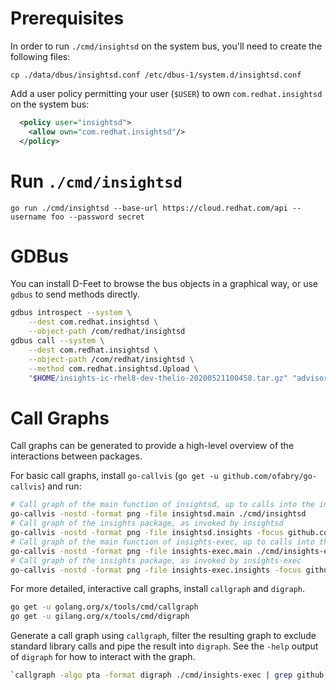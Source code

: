 # Prerequisites

In order to run `./cmd/insightsd` on the system bus, you'll need to create
the following files:

```
cp ./data/dbus/insightsd.conf /etc/dbus-1/system.d/insightsd.conf
```

Add a user policy permitting your user (`$USER`) to own `com.redhat.insightsd`
on the system bus:

```xml
  <policy user="insightsd">
    <allow own="com.redhat.insightsd"/>
  </policy>
```

# Run `./cmd/insightsd`

`go run ./cmd/insightsd --base-url https://cloud.redhat.com/api --username foo --password secret`

# GDBus

You can install D-Feet to browse the bus objects in a graphical way, or use
`gdbus` to send methods directly.

```bash
gdbus introspect --system \
    --dest com.redhat.insightsd \
    --object-path /com/redhat/insightsd
gdbus call --system \
    --dest com.redhat.insightsd \
    --object-path /com/redhat/insightsd \
    --method com.redhat.insightsd.Upload \
    "$HOME/insights-ic-rhel8-dev-thelio-20200521100458.tar.gz" "advisor"
```

# Call Graphs

Call graphs can be generated to provide a high-level overview of the interactions
between packages.

For basic call graphs, install `go-callvis` (`go get -u github.com/ofabry/go-callvis`) and run:

```bash
# Call graph of the main function of insightsd, up to calls into the insights package
go-callvis -nostd -format png -file insightsd.main ./cmd/insightsd
# Call graph of the insights package, as invoked by insightsd
go-callvis -nostd -format png -file insightsd.insights -focus github.com/subpop/insightsd/pkg ./cmd/insightsd
# Call graph of the main function of insights-exec, up to calls into the insights package
go-callvis -nostd -format png -file insights-exec.main ./cmd/insights-exec
# Call graph of the insights package, as invoked by insights-exec
go-callvis -nostd -format png -file insights-exec.insights -focus github.com/subpop/insightsd/pkg ./cmd/insights-exec
```

For more detailed, interactive call graphs, install `callgraph` and `digraph`.

```bash
go get -u golang.org/x/tools/cmd/callgraph
go get -u gilang.org/x/tools/cmd/digraph
```

Generate a call graph using `callgraph`, filter the resulting graph to
exclude standard library calls and pipe the result into `digraph`. See the `-help`
output of `digraph` for how to interact with the graph.

```bash
`callgraph -algo pta -format digraph ./cmd/insights-exec | grep github.com/subpop/insightsd | sort | uniq | digraph
```
